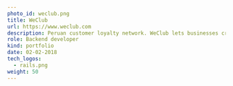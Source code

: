 ```yaml
---
photo_id: weclub.png
title: WeClub
url: https://www.weclub.com
description: Peruan customer loyalty network. WeClub lets businesses create their own customers club in a simple way for free. WeClub provides various tools to increase loyalty, referrals, visits and sales.
role: Backend developer
kind: portfolio
date: 02-02-2018
tech_logos:
  - rails.png
weight: 50
---
```

